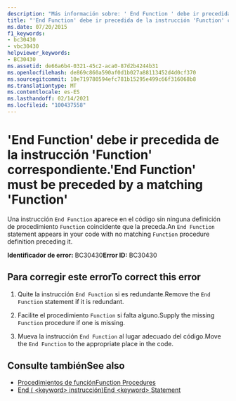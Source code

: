```yaml
---
description: "Más información sobre: ' End Function ' debe ir precedida de la función ' function ' correspondiente"
title: "'End Function' debe ir precedida de la instrucción 'Function' correspondiente."
ms.date: 07/20/2015
f1_keywords:
- bc30430
- vbc30430
helpviewer_keywords:
- BC30430
ms.assetid: de66a6b4-0321-45c2-aca0-87d2b4244b31
ms.openlocfilehash: de869c860a590af0d1b027a88113452d4d0cf370
ms.sourcegitcommit: 10e719780594efc781b15295e499c66f316068b8
ms.translationtype: MT
ms.contentlocale: es-ES
ms.lasthandoff: 02/14/2021
ms.locfileid: "100437558"
---
```

# <a name="end-function-must-be-preceded-by-a-matching-function"></a><span data-ttu-id="a4036-103">'End Function' debe ir precedida de la instrucción 'Function' correspondiente.</span><span class="sxs-lookup"><span data-stu-id="a4036-103">'End Function' must be preceded by a matching 'Function'</span></span>

<span data-ttu-id="a4036-104">Una instrucción `End Function` aparece en el código sin ninguna definición de procedimiento `Function` coincidente que la preceda.</span><span class="sxs-lookup"><span data-stu-id="a4036-104">An `End Function` statement appears in your code with no matching `Function` procedure definition preceding it.</span></span>  
  
 <span data-ttu-id="a4036-105">**Identificador de error:** BC30430</span><span class="sxs-lookup"><span data-stu-id="a4036-105">**Error ID:** BC30430</span></span>  
  
## <a name="to-correct-this-error"></a><span data-ttu-id="a4036-106">Para corregir este error</span><span class="sxs-lookup"><span data-stu-id="a4036-106">To correct this error</span></span>  
  
1. <span data-ttu-id="a4036-107">Quite la instrucción `End Function` si es redundante.</span><span class="sxs-lookup"><span data-stu-id="a4036-107">Remove the `End Function` statement if it is redundant.</span></span>  
  
2. <span data-ttu-id="a4036-108">Facilite el procedimiento `Function` si falta alguno.</span><span class="sxs-lookup"><span data-stu-id="a4036-108">Supply the missing `Function` procedure if one is missing.</span></span>  
  
3. <span data-ttu-id="a4036-109">Mueva la instrucción `End Function` al lugar adecuado del código.</span><span class="sxs-lookup"><span data-stu-id="a4036-109">Move the `End Function` to the appropriate place in the code.</span></span>  
  
## <a name="see-also"></a><span data-ttu-id="a4036-110">Consulte también</span><span class="sxs-lookup"><span data-stu-id="a4036-110">See also</span></span>

- [<span data-ttu-id="a4036-111">Procedimientos de función</span><span class="sxs-lookup"><span data-stu-id="a4036-111">Function Procedures</span></span>](../programming-guide/language-features/procedures/function-procedures.md)
- [<span data-ttu-id="a4036-112">End ( \<keyword> instrucción)</span><span class="sxs-lookup"><span data-stu-id="a4036-112">End \<keyword> Statement</span></span>](../language-reference/statements/end-keyword-statement.md)
